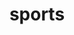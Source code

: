 ---
pid: MP126
title: sports
location_transcription: In center city
zipcode: 
outside_phl: 
neighborhood: 
age: '14'
age_range: 13-19
instagram: 
image_file_name: MP_126.jpg
proposal_transcription: 
topic: Sports
topic_summary: '0'
type: Other No Form
keywords_other: 
credit: Bruheen Mosley
image_labels: 
twitter: 
facebook: 
permalink: "/monuments/mp126/"
layout: item-page
---